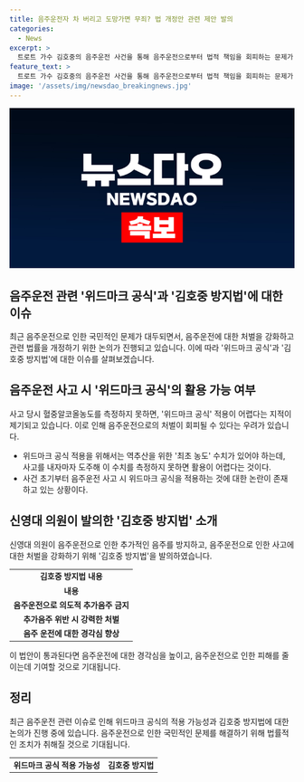 ```yaml
---
title: 음주운전자 차 버리고 도망가면 무죄? 법 개정안 관련 제안 발의
categories:
  - News
excerpt: >
  트로트 가수 김호중의 음주운전 사건을 통해 음주운전으로부터 법적 책임을 회피하는 문제가 제기되고 있다. 현행법에서는 음주운전을 입증하기 위해 혈중알코올농도 측정이 필요한데, 사고 후 도주하여 이 값을 측정하지 못하면 처벌을 받지 않을 수 있다. 이를 위해 김호중 방지법이 언급되며, 유명 방송인의 유죄 판결 후 사법 방해에 대한 처벌 규정 도입이 요구되고 있다. 이에 대한 대표적인 대책으로는 의도된 추가 음주를 엄격히 금지하고 강력한 처벌을 부과하는 도로교통법 일부 개정법률안이 발의되었다. 해당 법률은 음주운전으로 인한 피해를 줄이기 위한 내용을 포함하고 있다.
feature_text: >
  트로트 가수 김호중의 음주운전 사건을 통해 음주운전으로부터 법적 책임을 회피하는 문제가 제기되고 있다. 현행법에서는 음주운전을 입증하기 위해 혈중알코올농도 측정이 필요한데, 사고 후 도주하여 이 값을 측정하지 못하면 처벌을 받지 않을 수 있다. 이를 위해 김호중 방지법이 언급되며, 유명 방송인의 유죄 판결 후 사법 방해에 대한 처벌 규정 도입이 요구되고 있다. 이에 대한 대표적인 대책으로는 의도된 추가 음주를 엄격히 금지하고 강력한 처벌을 부과하는 도로교통법 일부 개정법률안이 발의되었다. 해당 법률은 음주운전으로 인한 피해를 줄이기 위한 내용을 포함하고 있다.
image: '/assets/img/newsdao_breakingnews.jpg'
---
```


<p><img src="/assets/img/newsdao_breakingnews.jpg" alt="pcversion 속보" /></p>

<h2 data-ke-size="size26">음주운전 관련 '위드마크 공식'과 '김호중 방지법'에 대한 이슈</h2>

<p data-ke-size="size16">최근 음주운전으로 인한 국민적인 문제가 대두되면서, 음주운전에 대한 처벌을 강화하고 관련 법률을 개정하기 위한 논의가 진행되고 있습니다. 이에 따라 '위드마크 공식'과 '김호중 방지법'에 대한 이슈를 살펴보겠습니다.</p>

<h2>음주운전 사고 시 '위드마크 공식'의 활용 가능 여부</h2>

<p data-ke-size="size16">사고 당시 혈중알코올농도를 측정하지 못하면, '위드마크 공식' 적용이 어렵다는 지적이 제기되고 있습니다. 이로 인해 음주운전으로의 처벌이 회피될 수 있다는 우려가 있습니다.</p>

<ul>
    <li>위드마크 공식 적용을 위해서는 역추산을 위한 '최초 농도' 수치가 있어야 하는데, 사고를 내자마자 도주해 이 수치를 측정하지 못하면 활용이 어렵다는 것이다.</li>
    <li>사건 초기부터 음주운전 사고 시 위드마크 공식을 적용하는 것에 대한 논란이 존재하고 있는 상황이다.</li>
</ul>

<h2>신영대 의원이 발의한 '김호중 방지법' 소개</h2>

<p data-ke-size="size16">신영대 의원이 음주운전으로 인한 추가적인 음주를 방지하고, 음주운전으로 인한 사고에 대한 처벌을 강화하기 위해 '김호중 방지법'을 발의하였습니다.</p>

<table>
    <tr>
        <td style="text-align: center; height: 17px;"><b>김호중 방지법 내용</b></td>
    </tr>
    <tr>
        <td style="text-align: center; height: 17px;"><b>내용</b></td>
    </tr>
    <tr>
        <td style="text-align: center; height: 17px;"><b>음주운전으로 의도적 추가음주 금지</b></td>
    </tr>
    <tr>
        <td style="text-align: center; height: 17px;"><b>추가음주 위반 시 강력한 처벌</b></td>
    </tr>
    <tr>
        <td style="text-align: center; height: 17px;"><b>음주 운전에 대한 경각심 향상</b></td>
    </tr>
</table>

<p data-ke-size="size16">이 법안이 통과된다면 음주운전에 대한 경각심을 높이고, 음주운전으로 인한 피해를 줄이는데 기여할 것으로 기대됩니다.</p>

<h2>정리</h2>

<p data-ke-size="size16">최근 음주운전 관련 이슈로 인해 위드마크 공식의 적용 가능성과 김호중 방지법에 대한 논의가 진행 중에 있습니다. 음주운전으로 인한 국민적인 문제를 해결하기 위해 법률적인 조치가 취해질 것으로 기대됩니다.</p>

<table>
    <tr>
        <td style="text-align: center; height: 17px;"><b>위드마크 공식 적용 가능성</b></td>
        <td style="text-align: center; height: 17px;"><b>김호중 방지법</b></td>
    </tr>
</table>

<p data-ke-size="size16"></p>

